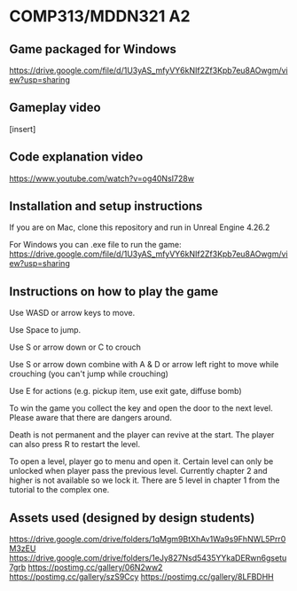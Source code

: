 # COMP313/MDDN321 A2

## Game packaged for Windows  
https://drive.google.com/file/d/1U3yAS_mfyVY6kNIf2Zf3Kpb7eu8AOwgm/view?usp=sharing

## Gameplay video

[insert]

## Code explanation video
https://www.youtube.com/watch?v=og40NsI728w

## Installation and setup instructions
If you are on Mac, clone this repository and run in Unreal Engine 4.26.2

For Windows you can .exe file to run the game: https://drive.google.com/file/d/1U3yAS_mfyVY6kNIf2Zf3Kpb7eu8AOwgm/view?usp=sharing
  
## Instructions on how to play the game
  
Use WASD or arrow keys to move.
  
Use Space to jump.
  
Use S or arrow down or C to crouch
  
Use S or arrow down combine with A & D or arrow left right to move while crouching (you can't jump while crouching)
  
Use E for actions (e.g. pickup item, use exit gate, diffuse bomb)
  
To win the game you collect the key and open the door to the next level. Please aware that there are dangers around. 
  
Death is not permanent and the player can revive at the start. The player can also press R to restart the level.
  
To open a level, player go to menu and open it. Certain level can only be unlocked when player pass the previous level. Currently chapter 2 and higher is not available
so we lock it. There are 5 level in chapter 1 from the tutorial to the complex one.
  
## Assets used (designed by design students)
https://drive.google.com/drive/folders/1qMgm9BtXhAv1Wa9s9FhNWL5Prr0M3zEU
https://drive.google.com/drive/folders/1eJy827Nsd5435YYkaDERwn6gsetu7grb
https://postimg.cc/gallery/06N2ww2
https://postimg.cc/gallery/szS9Ccy
https://postimg.cc/gallery/8LFBDHH
